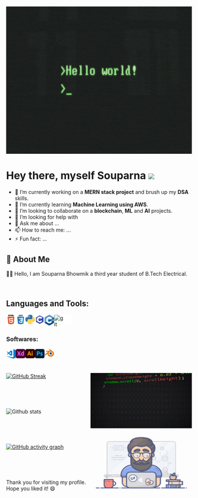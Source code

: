 
<p align="center"> <img src="https://github.com/souparna21/souparna21/blob/main/hello_world.gif?raw=true"  width="800pt" height="400pt"> </p>

<h1>Hey there, myself Souparna <img src="https://raw.githubusercontent.com/aemmadi/aemmadi/master/wave.gif" width="30px"></h1> 

- 🔭 I’m currently working on a **MERN stack project** and brush up my **DSA** skills.
- 🌱 I’m currently learning **Machine Learning using AWS**.
- 👯 I’m looking to collaborate on a **blockchain**, **ML** and **AI** projects.
- 🤔 I’m looking for help with 
- 💬 Ask me about ...
- 📫 How to reach me: ...
- ⚡ Fun fact: ...

## :wave: About Me

👨‍🎓 Hello, I am Souparna Bhowmik a third year student of B.Tech Electrical.

<br>


## Languages and Tools:
<a href="https://www.w3.org/html/" target="_blank"><img align="left" alt="HTML5" width="26px" src="https://raw.githubusercontent.com/github/explore/80688e429a7d4ef2fca1e82350fe8e3517d3494d/topics/html/html.png" /></a>
<a href="https://www.w3schools.com/css/" target="_blank"><img align="left" alt="CSS3" width="26px" src="https://raw.githubusercontent.com/github/explore/80688e429a7d4ef2fca1e82350fe8e3517d3494d/topics/css/css.png" /></a>
<a href="https://www.python.org" target="_blank"> <img align="left" alt="Python" width="26px" src="https://github.com/Aakarsh-B/trying-repos/blob/master/python-5.svg?raw=true"/> </a>
<a href="https://www.cprogramming.com/" target="_blank"> <img align="left" alt="C" width="26px" src="https://github.com/Aakarsh-B/trying-repos/blob/master/c-programming.png"/> </a>
<a href="https://www.w3schools.com/cpp/" target="_blank"> <img align="left" alt="C++" width="26px" src="https://github.com/Aakarsh-B/trying-repos/blob/master/c++.png"/> </a>
<a href="https://git-scm.com/" target="_blank"> <img align="left" alt="git" width="26px" src="https://www.vectorlogo.zone/logos/git-scm/git-scm-icon.svg"/> </a>
<img align="left" alt="GitHub" width="26px" src="https://github.com/Aakarsh-B/trying-repos/blob/master/github.svg" />
<br />
<br />
### Softwares:

<img align="left" alt="Visual Studio Code" width="26px" src="https://raw.githubusercontent.com/github/explore/80688e429a7d4ef2fca1e82350fe8e3517d3494d/topics/visual-studio-code/visual-studio-code.png" />
<a href="https://www.adobe.com/products/xd.html" target="_blank"> <img align="left" alt="XD" width="26px" src="https://github.com/Aakarsh-B/trying-repos/blob/master/adobexd.png?raw=true"/> </a> 
<a href="https://www.adobe.com/in/products/illustrator.html" target="_blank"> <img align="left" alt="Illustrator" width="26px" src="https://github.com/Aakarsh-B/trying-repos/blob/master/illustrator.png?raw=true"/> </a> 
<a href="https://www.photoshop.com/en" target="_blank"> <img align="left" alt="Photoshop" width="26px" src="https://github.com/Aakarsh-B/trying-repos/blob/master/photoshop.png?raw=true"/> </a>
<a href="https://www.blender.org" target="_blank"> <img align="left" alt="Photoshop" width="26px" src="https://github.com/Aakarsh-B/trying-repos/blob/master/blender.png?raw=true"/> </a>




<br>
<br>
<br>

<a href=""><img src="https://github.com/souparna21/souparna21/blob/main/giphy.gif" align="right" width="275" height="150" /></a>
[![GitHub Streak](http://github-readme-streak-stats.herokuapp.com?user=souparna21&theme=prussian&hide_border=true)](https://git.io/streak-stats)

<br>
<br>
<br>

<a href=""><img src="https://github.com/souparna21/souparna21/blob/main/tenor.gif" align="right" width="275" height="175" /></a>
![Github stats](https://github-readme-stats.vercel.app/api?username=souparna21&theme=onedark&show_icons=true&count_private=true)<br>


<br>
<br>
<br>


[![GitHub activity graph](https://activity-graph.herokuapp.com/graph?username=souparna21&theme=xcode)](https://github.com/souparna21?tab=repositories)

<br>

<br>

<br>


Thank you for visiting my profile. Hope you liked it! 😄
